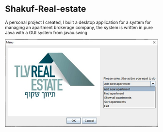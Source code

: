 # Shakuf-Real-estate
A personal project I created, I built a desktop application for a system for managing an apartment brokerage company, the system is written in pure Java with a GUI system from javax.swing

<img src="readme_images/main_menu.jpeg">
